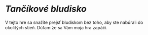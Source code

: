 # *Tančíkové bludisko*

V tejto hre sa snažíte prejsť bludiskom bez toho, aby ste nabúrali do okolitých stieň. Dúfam že sa Vám moja hra zapáči.
